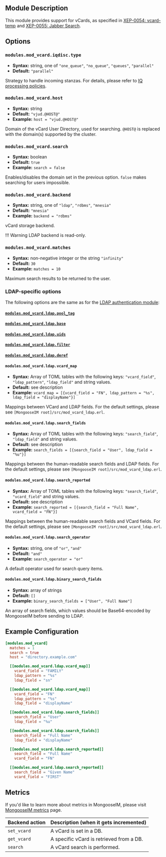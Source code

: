 ## Module Description

This module provides support for vCards, as specified in [XEP-0054: vcard-temp](http://xmpp.org/extensions/xep-0054.html) and [XEP-0055: Jabber Search](http://xmpp.org/extensions/xep-0055.html).

## Options

### `modules.mod_vcard.iqdisc.type`
* **Syntax:** string, one of `"one_queue"`, `"no_queue"`, `"queues"`, `"parallel"`
* **Default:** `"parallel"`

Strategy to handle incoming stanzas. For details, please refer to
[IQ processing policies](../configuration/Modules.md#iq-processing-policies).

### `modules.mod_vcard.host`
* **Syntax:** string
* **Default:** `"vjud.@HOST@"`
* **Example:** `host = "vjud.@HOST@"`

Domain of the vCard User Directory, used for searching.
`@HOST@` is replaced with the domain(s) supported by the cluster.

### `modules.mod_vcard.search`
* **Syntax:** boolean
* **Default:** `true`
* **Example:** `search = false`

Enables/disables the domain set in the previous option. `false` makes searching for users impossible.

### `modules.mod_vcard.backend`
* **Syntax:** string, one of `"ldap"`, `"rdbms"`, `"mnesia"`
* **Default:** `"mnesia"`
* **Example:** `backend = "rdbms"`

vCard storage backend.

!!! Warning 
    LDAP backend is read-only.

### `modules.mod_vcard.matches`
* **Syntax:** non-negative integer or the string `"infinity"`
* **Default:** `30`
* **Example:** `matches = 10`

Maximum search results to be returned to the user.

### LDAP-specific options

The following options are the same as for the [LDAP authentication module](../authentication-methods/ldap.md#configuration-options):

#### [`modules.mod_vcard.ldap.pool_tag`](../authentication-methods/ldap.md#authldappool_tag)
#### [`modules.mod_vcard.ldap.base`](../authentication-methods/ldap.md#authldapbase)
#### [`modules.mod_vcard.ldap.uids`](../authentication-methods/ldap.md#authldapuids)
#### [`modules.mod_vcard.ldap.filter`](../authentication-methods/ldap.md#authldapfilter)
#### [`modules.mod_vcard.ldap.deref`](../authentication-methods/ldap.md#authldapderef)

#### `modules.mod_vcard.ldap.vcard_map`
* **Syntax:** Array of TOML tables with the following keys: `"vcard_field"`, `"ldap_pattern"`, `"ldap_field"` and string values.
* **Default:** see description
* **Example:** `vcard_map = [{vcard_field = "FN", ldap_pattern = "%s", ldap_field = "displayName"}]`

Mappings between VCard and LDAP fields. For the default settings, please see `[MongooseIM root]/src/mod_vcard_ldap.erl`.

#### `modules.mod_vcard.ldap.search_fields`
* **Syntax:** Array of TOML tables with the following keys: `"search_field"`, `"ldap_field"` and string values.
* **Default:** see description
* **Example:** `search_fields = [{search_field = "User", ldap_field = "%u"}]`

Mappings between the human-readable search fields and LDAP fields.
For the default settings, please see `[MongooseIM root]/src/mod_vcard_ldap.erl`.

#### `modules.mod_vcard.ldap.search_reported`
* **Syntax:** Array of TOML tables with the following keys: `"search_field"`, `"vcard_field"` and string values.
* **Default:** see description
* **Example:** `search_reported = [{search_field = "Full Name", vcard_field = "FN"}]`

Mappings between the human-readable search fields and VCard fields.
For the default settings, please see `[MongooseIM root]/src/mod_vcard_ldap.erl`.

#### `modules.mod_vcard.ldap.search_operator`
* **Syntax:** string, one of `"or"`, `"and"`
* **Default:** `"and"`
* **Example:** `search_operator = "or"`

A default operator used for search query items.

#### `modules.mod_vcard.ldap.binary_search_fields`
* **Syntax:** array of strings
* **Default:** `[]`
* **Example:** `binary_search_fields = ["User", "Full Name"]`

An array of search fields, which values should be Base64-encoded by MongooseIM before sending to LDAP.

## Example Configuration

```toml
[modules.mod_vcard]
  matches = 1
  search = true
  host = "directory.example.com"

  [[modules.mod_vcard.ldap.vcard_map]]
    vcard_field = "FAMILY"
    ldap_pattern = "%s"
    ldap_field = "sn"

  [[modules.mod_vcard.ldap.vcard_map]]
    vcard_field = "FN"
    ldap_pattern = "%s"
    ldap_field = "displayName"

  [[modules.mod_vcard.ldap.search_fields]]
    search_field = "User"
    ldap_field = "%u"

  [[modules.mod_vcard.ldap.search_fields]]
    search_field = "Full Name"
    ldap_field = "displayName"

  [[modules.mod_vcard.ldap.search_reported]]
    search_field = "Full Name"
    vcard_field = "FN"

  [[modules.mod_vcard.ldap.search_reported]]
    search_field = "Given Name"
    vcard_field = "FIRST"
```

## Metrics

If you'd like to learn more about metrics in MongooseIM, please visit [MongooseIM metrics](../operation-and-maintenance/MongooseIM-metrics.md) page.

| Backend action | Description (when it gets incremented)   |
|----------------|------------------------------------------|
| `set_vcard`    | A vCard is set in a DB.                  |
| `get_vcard`    | A specific vCard is retrieved from a DB. |
| `search`       | A vCard search is performed.             |
